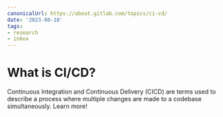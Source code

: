 ```yaml
---
canonicalUrl: https://about.gitlab.com/topics/ci-cd/
date: '2023-08-18'
tags:
- research
- inbox
---
```


# What is CI/CD?

Continuous Integration and Continuous Delivery (CICD) are terms used to describe a process where multiple changes are made to a codebase simultaneously. Learn more!